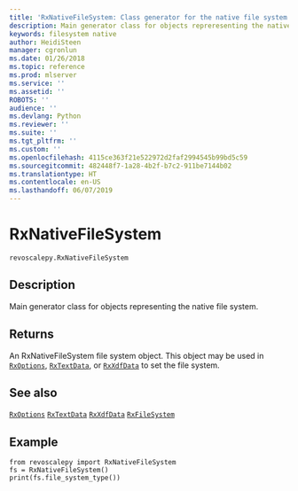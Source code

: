 ```yaml
---
title: 'RxNativeFileSystem: Class generator for the native file system (revoscalepy)'
description: Main generator class for objects repreresenting the native file system.
keywords: filesystem native
author: HeidiSteen
manager: cgronlun
ms.date: 01/26/2018
ms.topic: reference
ms.prod: mlserver
ms.service: ''
ms.assetid: ''
ROBOTS: ''
audience: ''
ms.devlang: Python
ms.reviewer: ''
ms.suite: ''
ms.tgt_pltfrm: ''
ms.custom: ''
ms.openlocfilehash: 4115ce363f21e522972d2faf2994545b99bd5c59
ms.sourcegitcommit: 482448f7-1a28-4b2f-b7c2-911be7144b02
ms.translationtype: HT
ms.contentlocale: en-US
ms.lasthandoff: 06/07/2019
---
```

# <a name="rxnativefilesystem"></a>RxNativeFileSystem


 



```
revoscalepy.RxNativeFileSystem
```





## <a name="description"></a>Description

Main generator class for objects representing the native file system.


## <a name="returns"></a>Returns

An RxNativeFileSystem file system object. This object may be used in [`RxOptions`](RxOptions.md), [`RxTextData`](RxTextData.md), or [`RxXdfData`](RxXdfData.md) to set the file system.


## <a name="see-also"></a>See also

[`RxOptions`](RxOptions.md)
[`RxTextData`](RxTextData.md)
[`RxXdfData`](RxXdfData.md)
[`RxFileSystem`](RxFileSystem.md)


## <a name="example"></a>Example



```
from revoscalepy import RxNativeFileSystem
fs = RxNativeFileSystem()
print(fs.file_system_type())
```

